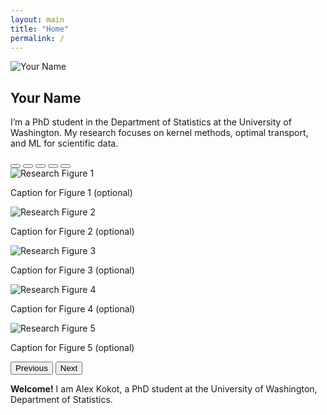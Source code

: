 ```yaml
---
layout: main
title: "Home"
permalink: /
---
```


<!-- Simple inline intro -->
<div class="intro-inline">
  <img 
    src="/alex_kokot/assets/images/alex_kokot.png" 
    alt="Your Name" 
    class="intro-img"
  />
  <div class="intro-text">
    <h2>Your Name</h2>
    <p>
      I’m a PhD student in the Department of Statistics at the University of Washington.  
      My research focuses on kernel methods, optimal transport, and ML for scientific data.
    </p>
  </div>
</div>


<!-- Carousel component (Bootstrap) -->
<div id="researchCarousel" class="carousel slide mb-4" data-bs-ride="carousel">
  <!-- Indicators (dots) -->
  <div class="carousel-indicators">
    <button type="button" data-bs-target="#researchCarousel" data-bs-slide-to="0" class="active"></button>
    <button type="button" data-bs-target="#researchCarousel" data-bs-slide-to="1"></button>
    <button type="button" data-bs-target="#researchCarousel" data-bs-slide-to="2"></button>
    <button type="button" data-bs-target="#researchCarousel" data-bs-slide-to="3"></button>
    <button type="button" data-bs-target="#researchCarousel" data-bs-slide-to="4"></button>
  </div>

  <!-- Slides -->
  <div class="carousel-inner">
    <div class="carousel-item active">
      <img src="/alex_kokot/assets/images/mnist_treemap.png"
           class="d-block w-100"
           alt="Research Figure 1">
      <div class="carousel-caption">
        <p>Caption for Figure 1 (optional)</p>
      </div>
    </div>
    <div class="carousel-item">
      <img src="/alex_kokot/assets/images/mnist_scatter_categorical.png"
           class="d-block w-100"
           alt="Research Figure 2">
      <div class="carousel-caption">
        <p>Caption for Figure 2 (optional)</p>
      </div>
    </div>
    <div class="carousel-item">
      <img src="/alex_kokot/assets/images/gauss_grid_wide.png"
           class="d-block w-100"
           alt="Research Figure 3">
      <div class="carousel-caption">
        <p>Caption for Figure 3 (optional)</p>
      </div>
    </div>
    <div class="carousel-item">
      <img src="/alex_kokot/assets/images/sasaki.png"
           class="d-block w-100"
           alt="Research Figure 4">
      <div class="carousel-caption">
        <p>Caption for Figure 4 (optional)</p>
      </div>
    </div>
    <div class="carousel-item">
      <img src="/alex_kokot/assets/images/clean_vs_noisy.png"
           class="d-block w-100"
           alt="Research Figure 5">
      <div class="carousel-caption">
        <p>Caption for Figure 5 (optional)</p>
      </div>
    </div>
  </div>

  <!-- Navigation controls (previous/next arrows) -->
  <button class="carousel-control-prev" type="button"
          data-bs-target="#researchCarousel" data-bs-slide="prev">
    <span class="carousel-control-prev-icon" aria-hidden="true"></span>
    <span class="visually-hidden">Previous</span>
  </button>
  <button class="carousel-control-next" type="button"
          data-bs-target="#researchCarousel" data-bs-slide="next">
    <span class="carousel-control-next-icon" aria-hidden="true"></span>
    <span class="visually-hidden">Next</span>
  </button>
</div>


**Welcome!** I am Alex Kokot, a PhD student at the University of Washington, Department of Statistics. 

